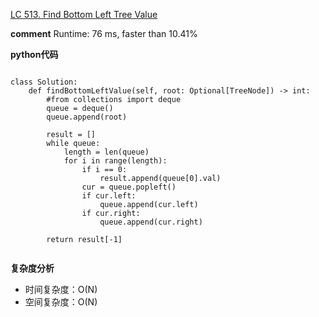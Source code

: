 [LC 513. Find Bottom Left Tree Value](https://leetcode.com/problems/find-bottom-left-tree-value/)


**comment**
Runtime: 76 ms, faster than 10.41% 


**python代码**
```

class Solution:
    def findBottomLeftValue(self, root: Optional[TreeNode]) -> int:
        #from collections import deque 
        queue = deque()
        queue.append(root)
        
        result = []
        while queue:
            length = len(queue)
            for i in range(length):
                if i == 0:
                    result.append(queue[0].val)
                cur = queue.popleft()
                if cur.left:
                    queue.append(cur.left)
                if cur.right:
                    queue.append(cur.right)
                    
        return result[-1]
                    
```

**复杂度分析**
- 时间复杂度：O(N)
- 空间复杂度：O(N)